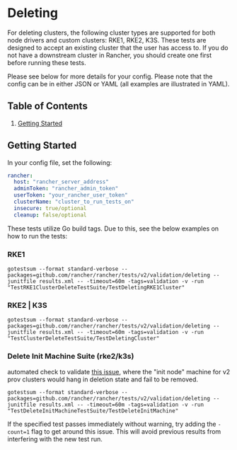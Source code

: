 # Deleting

For deleting clusters, the following cluster types are supported for both node drivers and custom clusters: RKE1, RKE2, K3S. These tests are designed to accept an existing cluster that the user has access to. If you do not have a downstream cluster in Rancher, you should create one first before running these tests.

Please see below for more details for your config. Please note that the config can be in either JSON or YAML (all examples are illustrated in YAML).

## Table of Contents
1. [Getting Started](#Getting-Started)

## Getting Started
In your config file, set the following:
```yaml
rancher:
  host: "rancher_server_address"
  adminToken: "rancher_admin_token"
  userToken: "your_rancher_user_token"
  clusterName: "cluster_to_run_tests_on"
  insecure: true/optional
  cleanup: false/optional
```

These tests utilize Go build tags. Due to this, see the below examples on how to run the tests:

### RKE1
`gotestsum --format standard-verbose --packages=github.com/rancher/rancher/tests/v2/validation/deleting --junitfile results.xml -- -timeout=60m -tags=validation -v -run "TestRKE1ClusterDeleteTestSuite/TestDeletingRKE1Cluster"`

### RKE2 | K3S
`gotestsum --format standard-verbose --packages=github.com/rancher/rancher/tests/v2/validation/deleting --junitfile results.xml -- -timeout=60m -tags=validation -v -run "TestClusterDeleteTestSuite/TestDeletingCluster"`

### Delete Init Machine Suite (rke2/k3s)
automated check to validate [this issue](https://github.com/rancher/rancher/issues/42709), where the "init node" machine for v2 prov clusters would hang in deletion state and fail to be removed.

`gotestsum --format standard-verbose --packages=github.com/rancher/rancher/tests/v2/validation/deleting --junitfile results.xml -- -timeout=60m -tags=validation -v -run "TestDeleteInitMachineTestSuite/TestDeleteInitMachine"`

If the specified test passes immediately without warning, try adding the `-count=1` flag to get around this issue. This will avoid previous results from interfering with the new test run.
